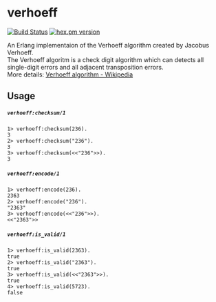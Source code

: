 verhoeff
=====

[![Build Status](https://travis-ci.org/mururu/verhoeff.svg?branch=master)](https://travis-ci.org/mururu/verhoeff)
[![hex.pm version](https://img.shields.io/hexpm/v/verhoeff.svg)](https://hex.pm/packages/verhoeff)

An Erlang implementaion of the Verhoeff algorithm created by Jacobus Verhoeff.  
The Verhoeff algoritm is a check digit algorithm which can detects all single-digit errors and all adjacent transposition errors.  
More details: [Verhoeff algorithm - Wikipedia](https://en.wikipedia.org/wiki/Verhoeff_algorithm)


## Usage

##### `verhoeff:checksum/1`

```
1> verhoeff:checksum(236).
3
2> verhoeff:checksum("236").
3
3> verhoeff:checksum(<<"236">>).
3
```

##### `verhoeff:encode/1`

```
1> verhoeff:encode(236).
2363
2> verhoeff:encode("236").
"2363"
3> verhoeff:encode(<<"236">>).
<<"2363">>
```

##### `verhoeff:is_valid/1`

```
1> verhoeff:is_valid(2363).
true
2> verhoeff:is_valid("2363").
true
3> verhoeff:is_valid(<<"2363">>).
true
4> verhoeff:is_valid(5723).
false
```

